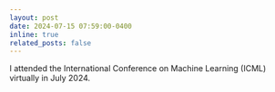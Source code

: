 ```yaml
---
layout: post
date: 2024-07-15 07:59:00-0400
inline: true
related_posts: false
---
```


I attended the International Conference on Machine Learning (ICML) virtually in July 2024.
